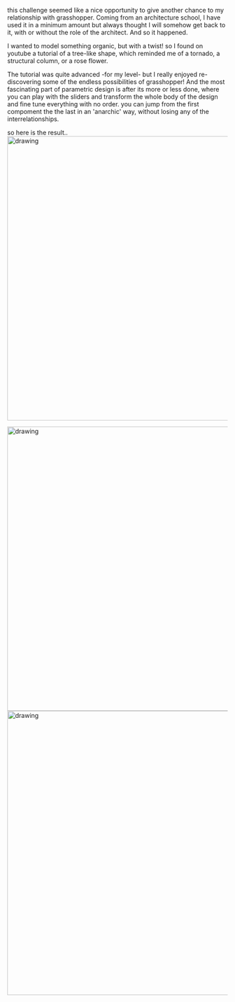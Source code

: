 this challenge seemed like a nice opportunity to give another chance to my relationship with grasshopper. Coming from an architecture school, I have used it in a minimum amount but always thought I will somehow get back to it, with or without the role of the architect. And so it happened.  

I wanted to model something organic, but with a twist! so I found on youtube a tutorial of a tree-like shape, which reminded me of a tornado, a structural column, or a rose flower.  

The tutorial was quite advanced -for my level- but I really enjoyed re-discovering some of the endless possibilities of grasshopper! And the most fascinating part of parametric design is after its more or less done, where you can play with the sliders and transform the whole body of the design and fine tune everything with no order. you can jump from the first compoment the the last in an 'anarchic' way, without losing any of the interrelationships.  

so here is the result..  
<img src="../grass.png" alt="drawing" width="650" />   

<img src="../grasshopping.jpg" alt="drawing" width="650" />   

<img src="../treee.png" alt="drawing" width="650" />   